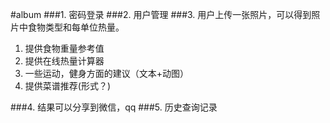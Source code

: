 #album 
###1. 密码登录
###2. 用户管理
###3. 用户上传一张照片，可以得到照片中食物类型和每单位热量。
1. 提供食物重量参考值
2. 提供在线热量计算器
3. 一些运动，健身方面的建议（文本+动图）
4. 提供菜谱推荐(形式？)

###4. 结果可以分享到微信，qq
###5. 历史查询记录
